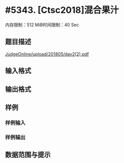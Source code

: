 # #5343. [Ctsc2018]混合果汁

内存限制：512 MiB时间限制：40 Sec

## 题目描述

[JudgeOnline/upload/201805/day2(2).pdf](upload/201805/day2(2).pdf)

## 输入格式

## 输出格式

## 样例

### 样例输入

### 样例输出

## 数据范围与提示
